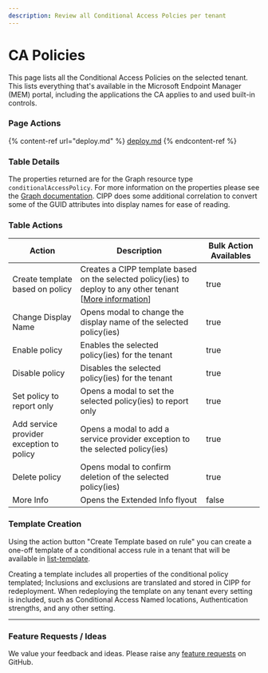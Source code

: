 ```yaml
---
description: Review all Conditional Access Polcies per tenant
---
```


# CA Policies

This page lists all the Conditional Access Policies on the selected tenant. This lists everything that's available in the Microsoft Endpoint Manager (MEM) portal, including the applications the CA applies to and used built-in controls.

### Page Actions

{% content-ref url="deploy.md" %}
[deploy.md](deploy.md)
{% endcontent-ref %}

### Table Details

The properties returned are for the Graph resource type `conditionalAccessPolicy`. For more information on the properties please see the [Graph documentation](https://learn.microsoft.com/en-us/graph/api/resources/conditionalaccesspolicy?view=graph-rest-1.0#properties). CIPP does some additional correlation to convert some of the GUID attributes into display names for ease of reading.

### Table Actions

<table><thead><tr><th>Action</th><th>Description</th><th data-type="checkbox">Bulk Action Availables</th></tr></thead><tbody><tr><td>Create template based on policy</td><td>Creates a CIPP template based on the selected policy(ies) to deploy to any other tenant [<a href="./#template-creation">More information</a>]</td><td>true</td></tr><tr><td>Change Display Name</td><td>Opens modal to change the display name of the selected policy(ies)</td><td>true</td></tr><tr><td>Enable policy</td><td>Enables the selected policy(ies) for the tenant</td><td>true</td></tr><tr><td>Disable policy</td><td>Disables the selected policy(ies) for the tenant</td><td>true</td></tr><tr><td>Set policy to report only</td><td>Opens a modal to set the selected policy(ies) to report only</td><td>true</td></tr><tr><td>Add service provider exception to policy</td><td>Opens a modal to add a service provider exception to the selected policy(ies)</td><td>true</td></tr><tr><td>Delete policy</td><td>Opens modal to confirm deletion of the selected policy(ies)</td><td>true</td></tr><tr><td>More Info</td><td>Opens the Extended Info flyout</td><td>false</td></tr></tbody></table>

### Template Creation

Using the action button "Create Template based on rule" you can create a one-off template of a conditional access rule in a tenant that will be available in [list-template](../list-template/ "mention").

Creating a template includes all properties of the conditional policy templated; Inclusions and exclusions are translated and stored in CIPP for redeployment. When redeploying the template on any tenant every setting is included, such as Conditional Access Named locations, Authentication strengths, and any other setting.

***

### Feature Requests / Ideas

We value your feedback and ideas. Please raise any [feature requests](https://github.com/KelvinTegelaar/CIPP/issues/new?assignees=\&labels=enhancement%2Cno-priority\&projects=\&template=feature.yml\&title=%5BFeature+Request%5D%3A+) on GitHub.
